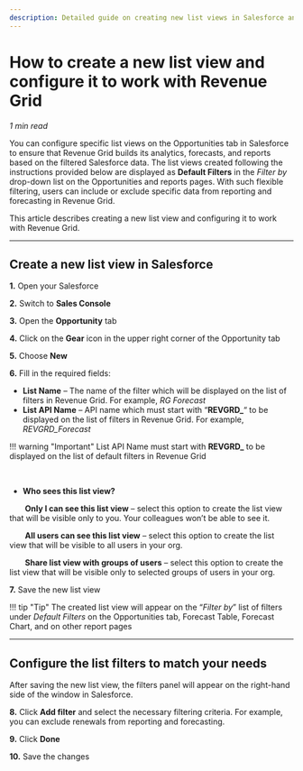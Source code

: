 ```yaml
---
description: Detailed guide on creating new list views in Salesforce and configuring its filters to work with Revenue Grid
---
```


# How to create a new list view and configure it to work with Revenue Grid

*1 min read*  

<!-- ShareThis BEGIN --> 
<div class="addthis_inline_share_toolbox"></div>
<!-- End ShareThis --> 


You can configure specific list views on the Opportunities tab in Salesforce to ensure that Revenue Grid builds its analytics, forecasts, and reports based on the filtered Salesforce data. The list views created following the instructions provided below are displayed as **Default Filters** in the *Filter by* drop-down list on the Opportunities and reports pages. With such flexible filtering, users can include or exclude specific data from reporting and forecasting in Revenue Grid.
 
This article describes creating a new list view and configuring it to work with Revenue Grid. 

<hr>
 
## Create a new list view in Salesforce 

**1.** Open your Salesforce 

**2.** Switch to **Sales Console** 

**3.** Open the **Opportunity** tab 

**4.** Click on the **Gear** icon in the upper right corner of the Opportunity tab 

**5.** Choose **New**  

**6.** Fill in the required fields: 

* **List Name** – The name of the filter which will be displayed on the list of filters in Revenue Grid. For example, *RG Forecast* 
* **List API Name** – API name which must start with “**REVGRD_**“ to be displayed on the list of filters in Revenue Grid. For example, *REVGRD_Forecast* 

!!! warning "Important" 
    List API Name must start with **REVGRD_** to be displayed on the list of default filters in Revenue Grid 
    
&nbsp;

*  **Who sees this list view?** 

&nbsp;&nbsp;&nbsp;&nbsp;&nbsp;&nbsp;&nbsp;**Only I can see this list view** – select this option to create the list view that will be visible only to you. Your colleagues won’t be able to see it.  

&nbsp;&nbsp;&nbsp;&nbsp;&nbsp;&nbsp;&nbsp;**All users can see this list view** – select this option to create the list view that will be visible to all users in your org.  

&nbsp;&nbsp;&nbsp;&nbsp;&nbsp;&nbsp;&nbsp;**Share list view with groups of users** – select this option to create the list view that will be visible only to selected groups of users in your org. 

**7.** Save the new list view 



!!! tip "Tip" 
    The created list view will appear on the “*Filter by*” list of filters under *Default Filters* on the Opportunities tab, Forecast Table, Forecast Chart, and on other report pages 
&nbsp;

<hr>
 
## Configure the list filters to match your needs 

After saving the new list view, the filters panel will appear on the right-hand side of the window in Salesforce. 

**8.** Click **Add filter** and select the necessary filtering criteria. For example, you can exclude renewals from reporting and forecasting. 

**9.** Click **Done**

**10.** Save the changes

